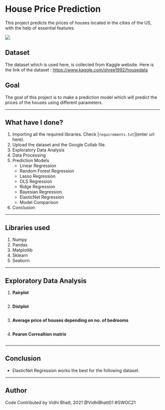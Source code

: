 # House Price Prediction
This project predicts the prices of houses located in the cities of the US, with the help of essential features.

<img src="C:\Users\vidhi\Desktop\House Price Prediction\Images\HOUSES.jpg">

## Dataset
The dataset which is used here, is collected from Kaggle website. Here is the link of the dataset :  https://www.kaggle.com/shree1992/housedata

## Goal
The goal of this project is to make a prediction model which will predict the prices of the houses using different parameters.
***************************************

## What have I done?
1. Importing all the required libraries. Check [`requirements.txt`](enter url here).
2. Upload the dataset and the Google Collab file.
3. Exploratory Data Analysis
4. Data Processing
5. Prediction Models
    - Linear Regression
    - Random Forest Regression
    - Lasso Regression
    - OLS Regression
    - Ridge Regression
    - Bayesian Regression
    - ElasticNet Regression
    - Model Comparison
6. Conclusion

********************************
## Libraries used
1. Numpy
2. Pandas
3. Matplotlib
4. Sklearn
5. Seaborn

**********************************
## Exploratory Data Analysis
1. **Pairplot**

<img src="">

2. **Distplot**

<img src="">

3. **Average price of houses depending on no. of bedrooms**

<img src="">

4. **Pearon Correaltion matrix**

<img src="">

***************************************
## Conclusion

* ElasticNet Regression works the best for the following dataset.

******************************
## Author
Code Contributed by Vidhi Bhatt, 2021 @VidhiBhatt01 #GWOC21